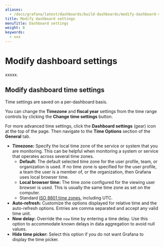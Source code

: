 ```yaml
---
aliases:
  - /docs/grafana/latest/dashboards/build-dashboards/modify-dashboard-settings/
title: Modify dashboard settings
menuTitle: Dashboard settings
weight: 8
keywords:
  - xxx
---
```


# Modify dashboard settings

xxxxx.

## Modify dashboard time settings

Time settings are saved on a per-dashboard basis.

You can change the **Timezone** and **fiscal year** settings from the time range controls by clicking the **Change time settings** button.

For more advanced time settings, click the **Dashboard settings** (gear) icon at the top of the page. Then navigate to the **Time Options** section of the **General** tab.

- **Timezone:** Specify the local time zone of the service or system that you are monitoring. This can be helpful when monitoring a system or service that operates across several time zones.
  - **Default:** The default selected time zone for the user profile, team, or organization is used. If no time zone is specified for the user profile, a team the user is a member of, or the organization, then Grafana uses local browser time.
  - **Local browser time:** The time zone configured for the viewing user browser is used. This is usually the same time zone as set on the computer.
  - Standard [ISO 8601 time zones](https://en.wikipedia.org/wiki/List_of_tz_database_time_zones), including UTC.
- **Auto-refresh:** Customize the options displayed for relative time and the auto-refresh options. Entries are comma separated and accept any valid time unit.
- **Now delay:** Override the `now` time by entering a time delay. Use this option to accommodate known delays in data aggregation to avoid null values.
- **Hide time picker:** Select this option if you do not want Grafana to display the time picker.
